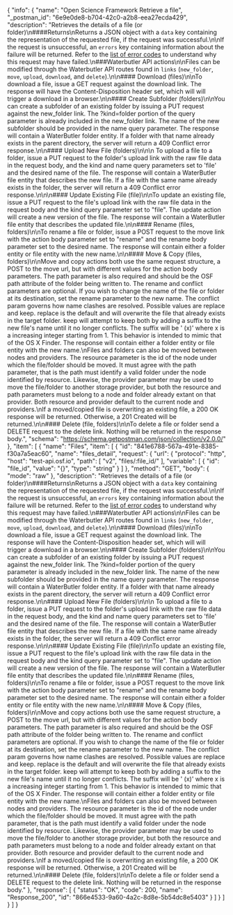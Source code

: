 {
  "info": {
    "name": "Open Science Framework Retrieve a file",
    "_postman_id": "6e9e0de8-b704-42c0-a2b8-eea27ecda429",
    "description": "Retrieves the details of a file (or folder)\n####Returns\nReturns a JSON object with a `data` key containing the representation of the requested file, if the request was successful.\n\nIf the request is unsuccessful, an `errors` key containing information about the failure will be returned. Refer to the [list of error codes](#Introduction_error_codes) to understand why this request may have failed.\n###Waterbutler API actions\n\nFiles can be modified through the Waterbutler API routes found in `links` (`new_folder`, `move`, `upload`, `download`, and `delete`).\n\n#### Download (files)\n\nTo download a file, issue a GET request against the download link. The response will have the Content-Disposition header set, which will will trigger a download in a browser.\n\n#### Create Subfolder (folders)\n\nYou can create a subfolder of an existing folder by issuing a PUT request against the new_folder link. The ?kind=folder portion of the query parameter is already included in the new_folder link. The name of the new subfolder should be provided in the name query parameter. The response will contain a WaterButler folder entity. If a folder with that name already exists in the parent directory, the server will return a 409 Conflict error response.\n\n#### Upload New File (folders)\n\n\n  To upload a file to a folder, issue a PUT request to the folder's upload link with the raw file data in the request body, and the kind and name query parameters set to 'file' and the desired name of the file. The response will contain a WaterButler file entity that describes the new file. If a file with the same name already exists in the folder, the server will return a 409 Conflict error response.\n\n\n#### Update Existing File (file)\n\nTo update an existing file, issue a PUT request to the file's upload link with the raw file data in the request body and the kind query parameter set to \"file\". The update action will create a new version of the file. The response will contain a WaterButler file entity that describes the updated file.\n\n#### Rename (files, folders)\n\nTo rename a file or folder, issue a POST request to the move link with the action body parameter set to \"rename\" and the rename body parameter set to the desired name. The response will contain either a folder entity or file entity with the new name.\n\n#### Move & Copy (files, folders)\n\nMove and copy actions both use the same request structure, a POST to the move url, but with different values for the action body parameters. The path parameter is also required and should be the OSF path attribute of the folder being written to. The rename and conflict parameters are optional. If you wish to change the name of the file or folder at its destination, set the rename parameter to the new name. The conflict param governs how name clashes are resolved. Possible values are replace and keep. replace is the default and will overwrite the file that already exists in the target folder. keep will attempt to keep both by adding a suffix to the new file's name until it no longer conflicts. The suffix will be ' (x)' where x is a increasing integer starting from 1. This behavior is intended to mimic that of the OS X Finder. The response will contain either a folder entity or file entity with the new name.\nFiles and folders can also be moved between nodes and providers. The resource parameter is the id of the node under which the file/folder should be moved. It must agree with the path parameter, that is the path must identify a valid folder under the node identified by resource. Likewise, the provider parameter may be used to move the file/folder to another storage provider, but both the resource and path parameters must belong to a node and folder already extant on that provider. Both resource and provider default to the current node and providers.\nIf a moved/copied file is overwriting an existing file, a 200 OK response will be returned. Otherwise, a 201 Created will be returned.\n\n#### Delete (file, folders)\n\nTo delete a file or folder send a DELETE request to the delete link. Nothing will be returned in the response body.",
    "schema": "https://schema.getpostman.com/json/collection/v2.0.0/"
  },
  "item": [
    {
      "name": "Files",
      "item": [
        {
          "id": "841e6788-567a-491e-8385-f30a7a5eac60",
          "name": "files_detail",
          "request": {
            "url": {
              "protocol": "http",
              "host": "test-api.osf.io",
              "path": [
                "v2",
                "files/:file_id/"
              ],
              "variable": [
                {
                  "id": "file_id",
                  "value": "{}",
                  "type": "string"
                }
              ]
            },
            "method": "GET",
            "body": {
              "mode": "raw"
            },
            "description": "Retrieves the details of a file (or folder)\n####Returns\nReturns a JSON object with a `data` key containing the representation of the requested file, if the request was successful.\n\nIf the request is unsuccessful, an `errors` key containing information about the failure will be returned. Refer to the [list of error codes](#Introduction_error_codes) to understand why this request may have failed.\n###Waterbutler API actions\n\nFiles can be modified through the Waterbutler API routes found in `links` (`new_folder`, `move`, `upload`, `download`, and `delete`).\n\n#### Download (files)\n\nTo download a file, issue a GET request against the download link. The response will have the Content-Disposition header set, which will will trigger a download in a browser.\n\n#### Create Subfolder (folders)\n\nYou can create a subfolder of an existing folder by issuing a PUT request against the new_folder link. The ?kind=folder portion of the query parameter is already included in the new_folder link. The name of the new subfolder should be provided in the name query parameter. The response will contain a WaterButler folder entity. If a folder with that name already exists in the parent directory, the server will return a 409 Conflict error response.\n\n#### Upload New File (folders)\n\n\n  To upload a file to a folder, issue a PUT request to the folder's upload link with the raw file data in the request body, and the kind and name query parameters set to 'file' and the desired name of the file. The response will contain a WaterButler file entity that describes the new file. If a file with the same name already exists in the folder, the server will return a 409 Conflict error response.\n\n\n#### Update Existing File (file)\n\nTo update an existing file, issue a PUT request to the file's upload link with the raw file data in the request body and the kind query parameter set to \"file\". The update action will create a new version of the file. The response will contain a WaterButler file entity that describes the updated file.\n\n#### Rename (files, folders)\n\nTo rename a file or folder, issue a POST request to the move link with the action body parameter set to \"rename\" and the rename body parameter set to the desired name. The response will contain either a folder entity or file entity with the new name.\n\n#### Move & Copy (files, folders)\n\nMove and copy actions both use the same request structure, a POST to the move url, but with different values for the action body parameters. The path parameter is also required and should be the OSF path attribute of the folder being written to. The rename and conflict parameters are optional. If you wish to change the name of the file or folder at its destination, set the rename parameter to the new name. The conflict param governs how name clashes are resolved. Possible values are replace and keep. replace is the default and will overwrite the file that already exists in the target folder. keep will attempt to keep both by adding a suffix to the new file's name until it no longer conflicts. The suffix will be ' (x)' where x is a increasing integer starting from 1. This behavior is intended to mimic that of the OS X Finder. The response will contain either a folder entity or file entity with the new name.\nFiles and folders can also be moved between nodes and providers. The resource parameter is the id of the node under which the file/folder should be moved. It must agree with the path parameter, that is the path must identify a valid folder under the node identified by resource. Likewise, the provider parameter may be used to move the file/folder to another storage provider, but both the resource and path parameters must belong to a node and folder already extant on that provider. Both resource and provider default to the current node and providers.\nIf a moved/copied file is overwriting an existing file, a 200 OK response will be returned. Otherwise, a 201 Created will be returned.\n\n#### Delete (file, folders)\n\nTo delete a file or folder send a DELETE request to the delete link. Nothing will be returned in the response body."
          },
          "response": [
            {
              "status": "OK",
              "code": 200,
              "name": "Response_200",
              "id": "866e4533-9a60-4a2c-8d8e-5b54dc8e5403"
            }
          ]
        }
      ]
    }
  ]
}